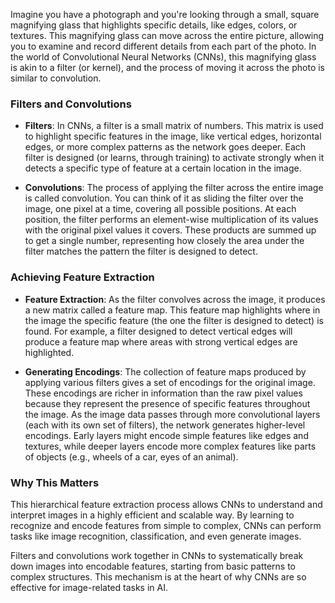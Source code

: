 Imagine you have a photograph and you're looking through a small, square magnifying glass that highlights specific details, like edges, colors, or textures. This magnifying glass can move across the entire picture, allowing you to examine and record different details from each part of the photo. In the world of Convolutional Neural Networks (CNNs), this magnifying glass is akin to a filter (or kernel), and the process of moving it across the photo is similar to convolution.

### Filters and Convolutions

- **Filters**: In CNNs, a filter is a small matrix of numbers. This matrix is used to highlight specific features in the image, like vertical edges, horizontal edges, or more complex patterns as the network goes deeper. Each filter is designed (or learns, through training) to activate strongly when it detects a specific type of feature at a certain location in the image.

- **Convolutions**: The process of applying the filter across the entire image is called convolution. You can think of it as sliding the filter over the image, one pixel at a time, covering all possible positions. At each position, the filter performs an element-wise multiplication of its values with the original pixel values it covers. These products are summed up to get a single number, representing how closely the area under the filter matches the pattern the filter is designed to detect.

### Achieving Feature Extraction

- **Feature Extraction**: As the filter convolves across the image, it produces a new matrix called a feature map. This feature map highlights where in the image the specific feature (the one the filter is designed to detect) is found. For example, a filter designed to detect vertical edges will produce a feature map where areas with strong vertical edges are highlighted.

- **Generating Encodings**: The collection of feature maps produced by applying various filters gives a set of encodings for the original image. These encodings are richer in information than the raw pixel values because they represent the presence of specific features throughout the image. As the image data passes through more convolutional layers (each with its own set of filters), the network generates higher-level encodings. Early layers might encode simple features like edges and textures, while deeper layers encode more complex features like parts of objects (e.g., wheels of a car, eyes of an animal).

### Why This Matters

This hierarchical feature extraction process allows CNNs to understand and interpret images in a highly efficient and scalable way. By learning to recognize and encode features from simple to complex, CNNs can perform tasks like image recognition, classification, and even generate images.

Filters and convolutions work together in CNNs to systematically break down images into encodable features, starting from basic patterns to complex structures. This mechanism is at the heart of why CNNs are so effective for image-related tasks in AI.
